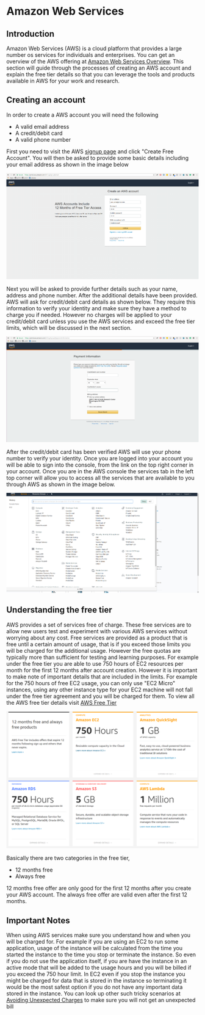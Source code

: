 # Amazon Web Services

## Introduction
Amazon Web Services (AWS) is a cloud platform that provides a large number os services for individuals and enterprises. You can get an overview of the 
AWS offering at [Amazon Web Services Overview](aws.md). This section will guide through the processes of creating an AWS account and explain the free tier 
details so that you can leverage the tools and products available in AWS for your work and research.

## Creating an account

In order to create a AWS account you will need the following

* A valid email address
* A credit/debit card
* A valid phone number

First you need to visit the AWS [signup page](https://aws.amazon.com/free/) and click "Create Free Account". You will then be asked to provide some basic details
including your email address as shown in the image below

![](images/aws_signup_page.png)

Next you will be asked to provide further details such as your name, address and phone number. After the additional details have been provided. AWS will ask for 
credit/debit card details as shown below. They require this information to verify your identity and make sure they have a method to charge you if needed. However no charges will be applied 
to your credit/debit card unless you use the AWS services and exceed the free tier limits, which will be discussed in the next section.

![](images/creditcard_details.png)

After the credit/debit card has been verified AWS will use your phone number to verify your identity. Once you are logged into your account you will be able to sign into the console, from the link on the top
right corner in your account. Once you are in the AWS console the services tab in the left top corner will allow you to access all the services that are available to you through AWS as shown in the image below.

![](images/aws_console.png)

## Understanding the free tier

AWS provides a set of services free of charge. These free services are to allow new users test and experiment with various AWS services without worrying about any cost. 
Free services are provided as a product that is free until a certain amount of usage, that is if you exceed those limits you will be charged for the additional usage. However the
free quotas are typically more than sufficient for testing and learning purposes. For example under the free tier you are able to use 750 hours of EC2 resources per month for the first 12 months
after account creation. However it is important to make note of important details that are included in the limits. For example for the 750 hours of free EC2 usage, you can only use "EC2 Micro" instances, 
using any other instance type for your EC2 machine will not fall under the free tier agreement and you will be charged for them. To view all the AWS free tier details visit [AWS Free Tier](https://aws.amazon.com/free/)

![](images/freetier.png)

Basically there are two categories in the free tier, 

* 12 months free
* Always free

12 months free offer are only good for the first 12 months after you create your AWS account. The always free offer are valid even after the first 12 months.

## Important Notes

When using AWS services make sure you understand how and when you will be charged for. For example if you are using an EC2 to run some application, usage of the instance
will be calculated from the time you started the instance to the time you stop or terminate the instance. So even if you do not use the application itself, if you are have the instance in 
an active mode that will be added to the usage hours and you will be billed if you exceed the 750 hour limit. In EC2 even if you stop the instance you might be charged for data that is stored
in the instance so terminating it would be the most safest option if you do not have any important data stored in the instance. You can look up other such tricky scenarios at [Avoiding Unexpected Charges](https://docs.aws.amazon.com/awsaccountbilling/latest/aboutv2/checklistforunwantedcharges.html)
to make sure you will not get an unexpected bill
